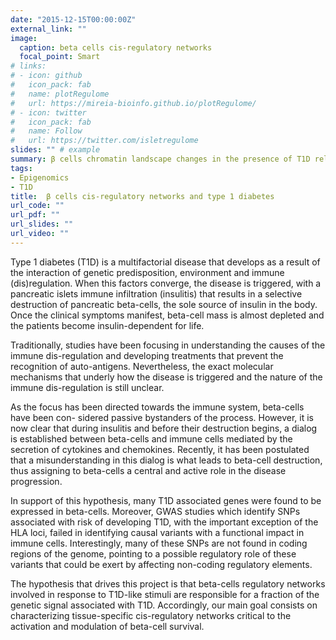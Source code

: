 ```yaml
---
date: "2015-12-15T00:00:00Z"
external_link: ""
image:
  caption: beta cells cis-regulatory networks
  focal_point: Smart
# links:
# - icon: github
#   icon_pack: fab
#   name: plotRegulome
#   url: https://mireia-bioinfo.github.io/plotRegulome/
# - icon: twitter
#   icon_pack: fab
#   name: Follow
#   url: https://twitter.com/isletregulome
slides: "" # example
summary: β cells chromatin landscape changes in the presence of T1D relevant stimuli and this can be associated with T1D development.
tags:
- Epigenomics
- T1D
title:  β cells cis-regulatory networks and type 1 diabetes
url_code: ""
url_pdf: ""
url_slides: ""
url_video: ""
---
```


Type 1 diabetes (T1D) is a multifactorial disease that develops as a result of the interaction of genetic predisposition, environment and immune (dis)regulation. When this factors converge, the disease is triggered, with a pancreatic islets immune infiltration (insulitis) that results in a selective destruction of pancreatic beta-cells, the sole source of insulin in the body. Once the clinical symptoms manifest, beta-cell mass is almost depleted and the patients become insulin-dependent for life.

Traditionally, studies have been focusing in understanding the causes of the immune dis-regulation and developing treatments that prevent the recognition of auto-antigens. Nevertheless, the exact molecular mechanisms that underly how the disease is triggered and the nature of the immune dis-regulation is still unclear.

As the focus has been directed towards the immune system, beta-cells have been con- sidered passive bystanders of the process. However, it is now clear that during insulitis and before their destruction begins, a dialog is established between beta-cells and immune cells mediated by the secretion of cytokines and chemokines. Recently, it has been postulated that a misunderstanding in this dialog is what leads to beta-cell destruction, thus assigning to beta-cells a central and active role in the disease progression.

In support of this hypothesis, many T1D associated genes were found to be expressed in beta-cells. Moreover, GWAS studies which identify SNPs associated with risk of developing T1D, with the important exception of the HLA loci, failed in identifying causal variants with a functional impact in immune cells. Interestingly, many of these SNPs are not found in coding regions of the genome, pointing to a possible regulatory role of these variants that could be exert by affecting non-coding regulatory elements.

The hypothesis that drives this project is that beta-cells regulatory networks involved in response to T1D-like stimuli are responsible for a fraction of the genetic signal associated with T1D. Accordingly, our main goal consists on characterizing tissue-specific cis-regulatory networks critical to the activation and modulation of beta-cell survival. 